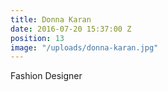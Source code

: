 ```yaml
---
title: Donna Karan
date: 2016-07-20 15:37:00 Z
position: 13
image: "/uploads/donna-karan.jpg"
---
```


Fashion Designer
